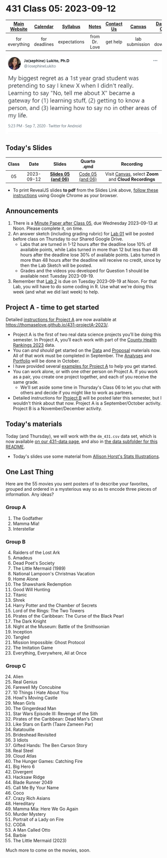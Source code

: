 # 431 Class 05: 2023-09-12

[Main Website](https://thomaselove.github.io/431-2023/) | [Calendar](https://thomaselove.github.io/431-2023/calendar.html) | [Syllabus](https://thomaselove.github.io/431-syllabus-2023/) | [Notes](https://thomaselove.github.io/431-notes/) | [Contact Us](https://thomaselove.github.io/431-2023/contact.html) | [Canvas](https://canvas.case.edu) | [Data and Code](https://github.com/THOMASELOVE/431-data)
:-----------: | :--------------: | :----------: | :---------: | :-------------: | :-----------: | :------------:
for everything | for deadlines | expectations | from Dr. Love | get help | lab submission | for downloads

![](https://github.com/THOMASELOVE/431-classes-2023/blob/main/class05/images/lukito_2020-09-07.PNG)

## Today's Slides

Class | Date | Slides | Quarto .qmd | Recording
:---: | :--------: | :------: | :------: | :-------------:
05 | 2023-09-12 | **[Slides 05 (and 06)](https://thomaselove.github.io/431-slides-2023/class05.html)** | [Code 05 (and 06)](https://thomaselove.github.io/431-slides-2023/class05.qmd) | Visit [Canvas](https://canvas.case.edu/), select **Zoom** and **Cloud Recordings**

- To print RevealJS slides **to pdf** from the Slides Link above, [follow these instructions](https://quarto.org/docs/presentations/revealjs/presenting.html#print-to-pdf) using Google Chrome as your browser.

## Announcements

1. There is a [Minute Paper after Class 05](https://bit.ly/431-2023-minute-5), due Wednesday 2023-09-13 at Noon. Please complete it, on time.
2. An answer sketch (including grading rubric) for [Lab 01](https://github.com/THOMASELOVE/431-labs-2023) will be posted before class on Thursday to our Shared Google Drive. 
    - Labs that are turned in 1-12 hours after the deadline lose 10% of available points, while Labs turned in more than 12 but less than 48 hours after the deadline lose 30% of available points. Labs turned in more than 48 hours after the deadline will receive no credit, since by then the Lab Sketch will be posted.
    - Grades and the videos you developed for Question 1 should be available next Tuesday 2023-09-19.
3. Remember that [Lab 2](https://github.com/THOMASELOVE/431-labs-2023) is due on Tuesday 2023-09-19 at Noon. For that Lab, you will have to do some coding in R. Use what we're doing this week (and what we did last week) to help.

## Project A - time to get started

Detailed [instructions for Project A](https://thomaselove.github.io/431-projectA-2023/) are now available at <https://thomaselove.github.io/431-projectA-2023/>.

- Project A is the first of two real data science projects you’ll be doing this semester. In Project A, you’ll each work with part of the [County Health Rankings 2023](https://www.countyhealthrankings.org/explore-health-rankings/rankings-data-documentation) data. 
- You can *and should* get started on the [Data](https://thomaselove.github.io/431-projectA-2023/data.html) and [Proposal](https://thomaselove.github.io/431-projectA-2023/proposal.html) materials now. All of that work must be completed in September. The [Analyses](https://thomaselove.github.io/431-projectA-2023/analyses.html) and [Portfolio](https://thomaselove.github.io/431-projectA-2023/portfolio.html) will be done in October.
- I have provided several [examples for Project A](https://thomaselove.github.io/431-projectA-2023/examples.html) to help you get started.
- You can work alone, or with one other person on Project A. If you work as a pair, you create one project together, and each of you receive the same grade.
    - We'll set aside some time in Thursday's Class 06 to let you chat with others and decide if you might like to work as partners.
- Detailed instructions for [Project B](https://thomaselove.github.io/431-projectA-2022/) will be posted later this semester, but I wouldn't think about that now. Project A is a September/October activity. Project B is a November/December activity.
  
## Today's materials

Today (and Thursday), we will work with the `dm_431.csv` data set, which is now available [on our 431-data page](https://github.com/THOMASELOVE/431-data), and also in [the data subfolder for this README](https://github.com/THOMASELOVE/431-classes-2023/tree/main/class05/data).

- Today's slides use some material from [Allison Horst's Stats Illustrations](https://github.com/allisonhorst/stats-illustrations).

## One Last Thing

Here are the 55 movies you sent posters of to describe your favorites, grouped and ordered in a mysterious way so as to encode three pieces of information. Any ideas?

### Group A

1. The Godfather
2. Mamma Mia!
3. Interstellar

### Group B

4. Raiders of the Lost Ark
5. Amadeus
6. Dead Poet's Society
7. The Little Mermaid (1989)
8. National Lampoon's Christmas Vacation 
9. Home Alone
10. The Shawshank Redemption
11. Good Will Hunting
12. Titanic
13. Shrek
14. Harry Potter and the Chamber of Secrets
15. Lord of the Rings: The Two Towers
16. Pirates of the Caribbean: The Curse of the Black Pearl
17. The Dark Knight
18. Night at the Museum: Battle of the Smithsonian
19. Inception
20. Tangled
21. Mission Impossible: Ghost Protocol
22. The Imitation Game
23. Everything, Everywhere, All at Once 

### Group C

24. Alien
25. Real Genius
26. Farewell My Concubine
27. 10 Things I Hate About You
28. Howl's Moving Castle
29. Mean Girls
30. The Gingerdead Man
31. Star Wars Episode III: Revenge of the Sith
32. Pirates of the Caribbean: Dead Man's Chest
33. Like Stars on Earth (Taare Zameen Par)
34. Ratatouille
35. Brideshead Revisited
36. 3 Idiots
37. Gifted Hands: The Ben Carson Story
38. Real Steel
39. Cloud Atlas
40. The Hunger Games: Catching Fire
41. Big Hero 6
42. Divergent
43. Hacksaw Ridge
44. Blade Runner 2049
45. Call Me By Your Name
46. Coco
47. Crazy Rich Asians
48. Hereditary
49. Mamma Mia: Here We Go Again
50. Murder Mystery
51. Portrait of a Lady on Fire
52. CODA
53. A Man Called Otto
54. Barbie
55. The Little Mermaid (2023)

Much more to come on the movies, soon.
